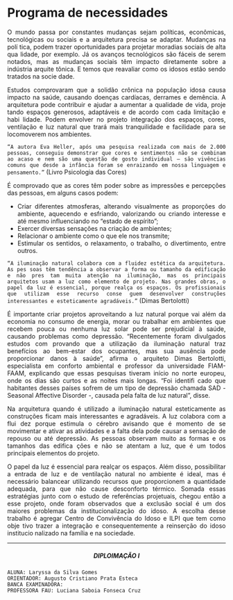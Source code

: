 # Programa de necessidades

<div align="justify" class="body-text">

O mundo passa por constantes mudanças sejam políticas, econômicas, tecnológicas ou sociais e a arquitetura precisa se adaptar. Mudanças na polí tica, podem trazer oportunidades para projetar moradias sociais de alta qua lidade, por exemplo. Já os avanços tecnológicos são fáceis de serem notados, mas as mudanças sociais têm impacto diretamente sobre a indústria arquite tônica. E temos que reavaliar como os idosos estão sendo tratados na socie dade.

Estudos comprovaram que a solidão crônica na população idosa causa impacto na saúde, causando doenças cardíacas, derrames e demência. A arquitetura pode contribuir e ajudar a aumentar a qualidade de vida, proje tando espaços generosos, adaptáveis e de acordo com cada limitação e habi lidade. Podem envolver no projeto integração dos espaços, cores, ventilação e luz natural que trará mais tranquilidade e facilidade para se locomoverem nos ambientes.

```“A autora Eva Heller, após uma pesquisa realizada com mais de 2.000 pessoas, conseguiu demonstrar que cores e sentimentos não se combinam ao acaso e nem são uma questão de gosto individual – são vivências comuns que desde a infância foram se enraizando em nossa linguagem e pensamento.”``` (Livro Psicologia das Cores)

É comprovado que as cores têm poder sobre as impressões e percepções das pessoas, em alguns casos podem:
  - Criar diferentes atmosferas, alterando visualmente as proporções do ambiente, aquecendo e esfriando, valorizando ou criando interesse e até mesmo influenciando no “estado de espírito”;
  - Exercer diversas sensações na criação de ambientes;
  - Relacionar o ambiente como o que ele nos transmite;
  - Estimular os sentidos, o relaxamento, o trabalho, o divertimento, entre outros.

```“A iluminação natural colabora com a fluidez estética da arquitetura. As pes soas têm tendência a observar a forma ou tamanho da edificação e não pres tam muita atenção na iluminação, mas os principais arquitetos usam a luz como elemento de projeto. Nas grandes obras, o papel da luz é essencial, porque realça os espaços. Os profissionais que utilizam esse recurso conse guem desenvolver construções interessantes e esteticamente agradáveis.”``` (Dimas Bertolotti)

É importante criar projetos aproveitando a luz natural porque vai além da economia no consumo de energia, morar ou trabalhar em ambientes que recebem pouca ou nenhuma luz solar pode ser prejudicial à saúde, causando problemas como depressão. “Recentemente foram divulgados estudos com provando que a utilização da iluminação natural traz benefícios ao bem-estar dos ocupantes, mas sua ausência pode proporcionar danos à saúde”, afirma o arquiteto Dimas Bertolotti, especialista em conforto ambiental e professor da universidade FIAM-FAAM, explicando que essas pesquisas tiveram início no norte europeu, onde os dias são curtos e as noites mais longas. “Foi identifi cado que habitantes desses países sofrem de um tipo de depressão chamada SAD - Seasonal Affective Disorder -, causada pela falta de luz natural”, disse.

Na arquitetura quando é utilizado a iluminação natural esteticamente as construções ficam mais interessantes e agradáveis. A luz colabora com a flui dez porque estimula o cérebro avisando que é momento de se movimentar e ativar as atividades e a falta dela pode causar a sensação de repouso ou até depressão. As pessoas observam muito as formas e os tamanhos das edifica ções e não se atentam a luz, que é um todos principais elementos do projeto.

O papel da luz é essencial para realçar os espaços. Além disso, possibilitar a entrada de luz e de ventilação natural no ambiente é ideal, mas é necessário balancear utilizando recursos que proporcionem a quantidade adequada, para que não cause desconforto térmico. Somada essas estratégias junto com o estudo de referências projetuais, chegou então a esse projeto, onde foram observados que a exclusão social é um dos maiores problemas da institucionalização do idoso. A escolha desse trabalho é agregar Centro de Convivência do Idoso e ILPI que tem como obje tivo trazer a integração e consequentemente a reinserção do idoso institucio nalizado na família e na sociedade.

----

##### <center> DIPLOIMAÇÃO I

  <div class="body-bottom">

    ALUNA: Laryssa da Silva Gomes
    ORIENTADOR: Augusto Cristiano Prata Esteca
    BANCA EXAMINADORA:
    PROFESSORA FAU: Luciana Saboia Fonseca Cruz

  </div>

</div>
